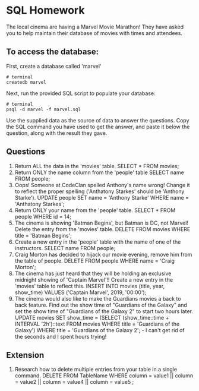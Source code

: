 # SQL Homework

The local cinema are having a Marvel Movie Marathon! They have asked you to help maintain their database of movies with times and attendees.

## To access the database:

First, create a database called 'marvel'

```
# terminal
createdb marvel
```

Next, run the provided SQL script to populate your database:

```
# terminal
psql -d marvel -f marvel.sql
```

Use the supplied data as the source of data to answer the questions. Copy the SQL command you have used to get the answer, and paste it below the question, along with the result they gave.

## Questions

1.  Return ALL the data in the 'movies' table.
SELECT * FROM movies;
2.  Return ONLY the name column from the 'people' table
SELECT name FROM people;
3.  Oops! Someone at CodeClan spelled Anthony's name wrong! Change it to reflect the proper spelling ('Anthatony Starkes' should be 'Anthony Starke').
UPDATE people SET name = 'Anthony Starke' WHERE name = 'Anthatony Starkes';
4.  Return ONLY your name from the 'people' table.
SELECT *  FROM people WHERE id = 14;
5.  The cinema is showing 'Batman Begins', but Batman is DC, not Marvel! Delete the entry from the 'movies' table.
DELETE FROM movies WHERE title = 'Batman Begins';
6.  Create a new entry in the 'people' table with the name of one of the instructors.
SELECT name FROM people;
7.  Craig Morton has decided to hijack our movie evening, remove him from the table of people.
DELETE FROM people WHERE name = 'Craig Morton';
8.  The cinema has just heard that they will be holding an exclusive midnight showing of 'Captain Marvel'!! Create a new entry in the 'movies' table to reflect this.
INSERT INTO movies (title, year, show_time) VALUES ('Captain Marvel', 2019, '00:00');
9.  The cinema would also like to make the Guardians movies a back to back feature. Find out the show time of "Guardians of the Galaxy" and set the show time of "Guardians of the Galaxy 2" to start two hours later.
UPDATE movies SET show_time = (SELECT (show_time::time + INTERVAL '2h')::text FROM movies WHERE title = 'Guardians of the Galaxy')
WHERE title = 'Guardians of the Galaxy 2'; - I can't get rid of the seconds and I spent hours trying!


## Extension

1.  Research how to delete multiple entries from your table in a single command.
DELETE FROM TableName
WHERE
column = value1 ||
column = value2 ||
column = value4 ||
column = value5
;
